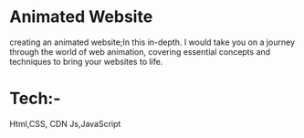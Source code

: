 # Animated Website

creating an animated website;In this in-depth.
 I  would take you on a journey through the world of web animation,
 covering essential concepts and techniques to bring your websites to life.
# Tech:-

Html,CSS, CDN Js,JavaScript
